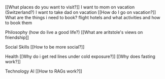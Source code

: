 

[[What places do you want to visit?]]
	I want to mom on vacation (Switzerland?)
	I want to take dad on vacation
[[How do I go on vacation?]]
	What are the things i need to book?
		flight
		hotels and what activities and how to book them


Philosophy (how do live a good life?)
[[What are aritstole's views on friendship]]

Social Skills
[[How to be more social?]]

Health
[[Why do i get red lines under cold exposure?]]
[[Why does fasting work?]]

Technology AI
[[How to RAGs work?]]

